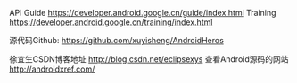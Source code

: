 API Guide
https://developer.android.google.cn/guide/index.html
Training
https://developer.android.google.cn/training/index.html

源代码Github:
https://github.com/xuyisheng/AndroidHeros

徐宜生CSDN博客地址
http://blog.csdn.net/eclipsexys
查看Android源码的网站
http://androidxref.com/
